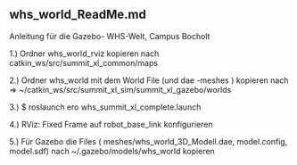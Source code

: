 whs_world_ReadMe.md
------------------------------------
Anleitung für die Gazebo- WHS-Welt, Campus Bocholt 


1.) Ordner  whs_world_rviz  kopieren nach  catkin_ws/src/summit_xl_common/maps  

2.) Ordner whs_world mit dem World File (und dae -meshes ) kopieren nach => ~/catkin_ws/src/summit_xl_sim/summit_xl_gazebo/worlds

3.) $ roslaunch ero whs_summit_xl_complete.launch 


4.) RViz: Fixed Frame auf robot_base_link konfigurieren

5.) Für Gazebo die Files ( meshes/whs_world_3D_Modell.dae, model.config, model.sdf)   nach ~/.gazebo/models/whs_world kopieren
